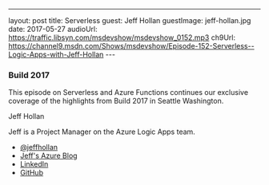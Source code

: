 ---
layout: post
title: Serverless
guest: Jeff Hollan
guestImage: jeff-hollan.jpg
date: 2017-05-27
audioUrl: https://traffic.libsyn.com/msdevshow/msdevshow_0152.mp3
ch9Url: https://channel9.msdn.com/Shows/msdevshow/Episode-152-Serverless--Logic-Apps-with-Jeff-Hollan
--- 

### Build 2017

This episode on Serverless and Azure Functions continues our exclusive coverage of the highlights from Build 2017 in Seattle Washington.

Jeff Hollan

Jeff is a Project Manager on the Azure Logic Apps team.

 - [@jeffhollan](https://twitter.com/jeffhollan)
 - [Jeff's Azure Blog](https://azure.microsoft.com/en-us/blog/author/jehollan/)
 - [LinkedIn](https://www.linkedin.com/in/jeffhollan/)
 - [GitHub](https://github.com/jeffhollan)